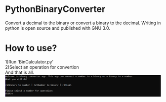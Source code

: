 # PythonBinaryConverter
Convert a decimal to the binary or convert a binary to the decimal. Writing in python is open source and published with GNU 3.0.
<br>
<H1>How to use?</H1>
1)Run 'BinCalculator.py'<br>
2)Select an operation for convertion<br>
And that is all.
<br>
<img src="BinCalculator.png">
